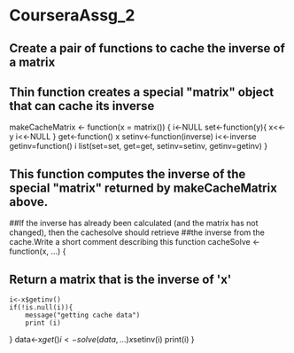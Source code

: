 # CourseraAssg_2
## Create a pair of functions to cache the inverse of a matrix

## Thin function creates a special "matrix" object that can cache its inverse 
makeCacheMatrix <- function(x = matrix()) {
  i<-NULL
  set<-function(y){
  x<<-y
 	i<<-NULL
  }
  get<-function() x
  setinv<-function(inverse) i<<-inverse
  getinv=function() i
  list(set=set, get=get, setinv=setinv, getinv=getinv)
}
 

## This function computes the inverse of the special "matrix" returned by makeCacheMatrix above. 
##If the inverse has already been calculated (and the matrix has not changed), then the cachesolve should retrieve
##the inverse from the cache.Write a short comment describing this function
cacheSolve <- function(x, ...) {
## Return a matrix that is the inverse of 'x'
 	i<-x$getinv()
 	if(!is.null(i)){
 		message("getting cache data")
 		print (i)
 }
 data<-x$get()
 i<-solve(data,...)
 x$setinv(i)
 print(i)
}
